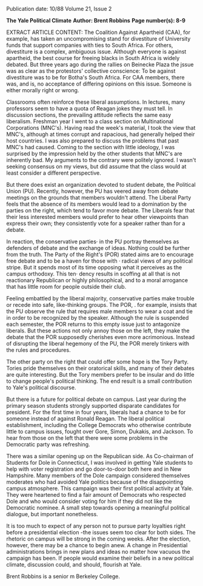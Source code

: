 Publication date: 10/88
Volume 21, Issue 2

**The Yale Political Climate**
**Author: Brent Robbins**
**Page number(s): 8-9**

EXTRACT ARTICLE CONTENT:
The Coalition Against Apartheid (CAA), for example, has taken an uncompromising stand for divestiture of University funds that support companies with ties to South Africa. For others, divestiture is a complex, ambiguous issue. Although everyone is against apartheid, the best course for freeing blacks in South Africa is widely debated. But three years ago during the rallies on Beinecke Plaza the jssue was as clear as the protestors' collective conscience: To be against divestiture was to be for Botha's South Africa. For CAA members, there was, and is, no acceptance of differing opinions on this issue. Someone is either morally right or wrong.


Classrooms often reinforce these liberal assumptions. In lectures, many professors seem to have a quota of Reagan jokes they must tell. In discussion sections, the prevailing attitude reflects the same easy liberalism. Freshman year I went to a class section on Multinational Corporations (MNC's). Having read the week's material, I took the view that MNC's, although at times corrupt and rapacious, had generally helped their host countries. I was also prepared to discuss the problems that past MNC's had caused. Coming to the section with little ideology, I was surprised by the impression held by the other students that MNC's are inherently bad. My arguments to the contrary were politely ignored. I wasn't seeking consensus on my views, but did assume that the class would at least consider a different perspective.


But there does exist an organization devoted to student debate, the Political Union (PU). Recently, however, the PU has veered away from debate meetings on the grounds that members wouldn't attend. The Liberal Party feels that the absence of its members would lead to a domination by the parties on the right, which tend to favor more debate. The Liberals fear that their less interested members would prefer to hear other viewpoints than express their own; they consistently vote for a speaker rather than for a debate.


In reaction, the conservative parties· in the PU portray themselves as defenders of debate and the exchange of ideas. Nothing could be further from the truth. The Party of the Right's (POR) stated aims are to encourage free debate and to be a haven for those with · radical views of any political stripe. But it spends most of its time opposing what it perceives as the campus orthodoxy. This ten· dency results in scoffing at all that is not reactionary Republican or highly philosophical, and to a moral arrogance that has little room for people outside their club.


Feeling embattled by the liberal majority, conservative parties make trouble or recede into safe, like-thinking groups. The POR, . for example, insists that the PU observe the rule that requires male members to wear a coat and tie in order to be recognized by the speaker. Although the rule is suspended each semester, the POR returns to this empty issue just to antagonize liberals. But these actions not only annoy those on the left, they make the debate that the POR supposedly cherishes even more acrimonious. Instead of disrupting the liberal hegemony of the PU, the POR merely tinkers with the rules and procedures.


The other party on the right that could offer some hope is the Tory Party. Tories pride themselves on their oratorical skills, and many of their debates are quite interesting. But the Tory members prefer to be insular and do little to change people's political thinking. The end result is a small contribution to Yale's political discourse.


But there is a future for political debate on campus. Last year during the primary season students strongly supported disparate candidates for president. For the first time in four years, liberals had a chance to be for someone instead of against Ronald Reagan. The liberal political establishment, including the College Democrats who otherwise contribute little to campus issues, fought over Gore, Simon, Dukakis, and Jackson. To hear from those on the left that there were some problems in the Democratic party was refreshing.


There was a similar opening up on the Republican side. As Co-chairman of Students for Dole in Connecticut, I was involved in getting Yale students to help with voter registration and go door-to-door both here and in New Hampshire. Many members of the Dole campaign considered themselves moderates who had avoided Yale politics because of the disappointing campus atmosphere. This campaign was their first political activity at Yale. They were heartened to find a fair amount of Democrats who respected Dole and who would consider voting for him if they did not like the Democratic nominee. A small step towards opening a meaningful political dialogue, but important nonetheless.


It is too much to expect of any person not to pursue party loyalties right before a presidential election -the issues seem too clear for both sides. The rhetoric on campus will be strong in the coming weeks. After the election, however, there may be a chance to begin anew. A change in Presidential administrations brings in new plans and ideas no matter how vacuous the campaign has been. If people would examine their beliefs in a new political climate, discussion could, and should, flourish at Yale.

Brent Robbins is a senior m Berkeley College.